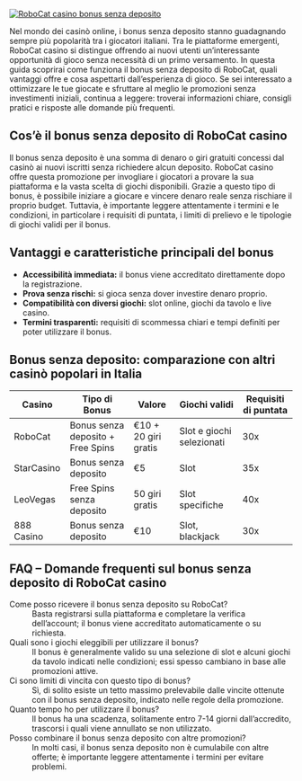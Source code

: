 [![RoboCat casino bonus senza deposito](https://123-caf.pages.dev/gitsignup.png)](https://vrmoo.ru/Bt82HjjY)

<p>Nel mondo dei casinò online, i bonus senza deposito stanno guadagnando sempre più popolarità tra i giocatori italiani. Tra le piattaforme emergenti, RoboCat casino si distingue offrendo ai nuovi utenti un’interessante opportunità di gioco senza necessità di un primo versamento. In questa guida scoprirai come funziona il bonus senza deposito di RoboCat, quali vantaggi offre e cosa aspettarti dall’esperienza di gioco. Se sei interessato a ottimizzare le tue giocate e sfruttare al meglio le promozioni senza investimenti iniziali, continua a leggere: troverai informazioni chiare, consigli pratici e risposte alle domande più frequenti.</p>  <h2>Cos’è il bonus senza deposito di RoboCat casino</h2> <p>Il bonus senza deposito è una somma di denaro o giri gratuiti concessi dal casinò ai nuovi iscritti senza richiedere alcun deposito. RoboCat casino offre questa promozione per invogliare i giocatori a provare la sua piattaforma e la vasta scelta di giochi disponibili. Grazie a questo tipo di bonus, è possibile iniziare a giocare e vincere denaro reale senza rischiare il proprio budget. Tuttavia, è importante leggere attentamente i termini e le condizioni, in particolare i requisiti di puntata, i limiti di prelievo e le tipologie di giochi validi per il bonus.</p>  <h2>Vantaggi e caratteristiche principali del bonus</h2> <ul>   <li><strong>Accessibilità immediata:</strong> il bonus viene accreditato direttamente dopo la registrazione.</li>   <li><strong>Prova senza rischi:</strong> si gioca senza dover investire denaro proprio.</li>   <li><strong>Compatibilità con diversi giochi:</strong> slot online, giochi da tavolo e live casino.</li>   <li><strong>Termini trasparenti:</strong> requisiti di scommessa chiari e tempi definiti per poter utilizzare il bonus.</li> </ul>  <h2>Bonus senza deposito: comparazione con altri casinò popolari in Italia</h2> <table>   <thead>     <tr>       <th>Casino</th>       <th>Tipo di Bonus</th>       <th>Valore</th>       <th>Giochi validi</th>       <th>Requisiti di puntata</th>     </tr>   </thead>   <tbody>     <tr>       <td>RoboCat</td>       <td>Bonus senza deposito + Free Spins</td>       <td>€10 + 20 giri gratis</td>       <td>Slot e giochi selezionati</td>       <td>30x</td>     </tr>     <tr>       <td>StarCasino</td>       <td>Bonus senza deposito</td>       <td>€5</td>       <td>Slot</td>       <td>35x</td>     </tr>     <tr>       <td>LeoVegas</td>       <td>Free Spins senza deposito</td>       <td>50 giri gratis</td>       <td>Slot specifiche</td>       <td>40x</td>     </tr>     <tr>       <td>888 Casino</td>       <td>Bonus senza deposito</td>       <td>€10</td>       <td>Slot, blackjack</td>       <td>30x</td>     </tr>   </tbody> </table>  <h2>FAQ – Domande frequenti sul bonus senza deposito di RoboCat casino</h2> <dl>   <dt>Come posso ricevere il bonus senza deposito su RoboCat?</dt>   <dd>Basta registrarsi sulla piattaforma e completare la verifica dell’account; il bonus viene accreditato automaticamente o su richiesta.</dd>    <dt>Quali sono i giochi eleggibili per utilizzare il bonus?</dt>   <dd>Il bonus è generalmente valido su una selezione di slot e alcuni giochi da tavolo indicati nelle condizioni; essi spesso cambiano in base alle promozioni attive.</dd>    <dt>Ci sono limiti di vincita con questo tipo di bonus?</dt>   <dd>Sì, di solito esiste un tetto massimo prelevabile dalle vincite ottenute con il bonus senza deposito, indicato nelle regole della promozione.</dd>    <dt>Quanto tempo ho per utilizzare il bonus?</dt>   <dd>Il bonus ha una scadenza, solitamente entro 7-14 giorni dall’accredito, trascorsi i quali viene annullato se non utilizzato.</dd>    <dt>Posso combinare il bonus senza deposito con altre promozioni?</dt>   <dd>In molti casi, il bonus senza deposito non è cumulabile con altre offerte; è importante leggere attentamente i termini per evitare problemi.</dd> </dl>